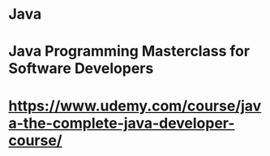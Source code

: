 # Java

# Java Programming Masterclass for Software Developers
# https://www.udemy.com/course/java-the-complete-java-developer-course/
